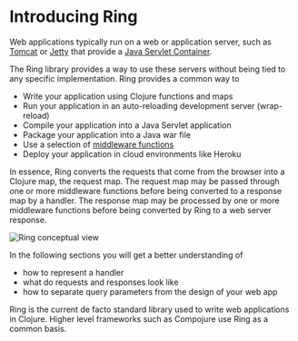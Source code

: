 # Introducing Ring

Web applications typically run on a web or application server, such as [Tomcat](http://tomcat.apache.org/) or [Jetty](http://www.eclipse.org/jetty/) that provide a [Java Servlet Container](https://en.wikipedia.org/wiki/Java_servlet).

The Ring library provides a way to use these servers without being tied to any specific implementation.  Ring provides a common way to

* Write your application using Clojure functions and maps
* Run your application in an auto-reloading development server (wrap-reload)
* Compile your application into a Java Servlet application
* Package your application into a Java war file
* Use a selection of [middleware functions](https://github.com/ring-clojure/ring/wiki/Standard-middleware)
* Deploy your application in cloud environments like Heroku

In essence, Ring converts the requests that come from the browser into a Clojure map, the request map.  The request map may be passed through one or more middleware functions before being converted to a response map by a handler.  The response map may be processed by one or more middleware functions before being converted by Ring to a web server response.

![Ring conceptual view](../images/clojure-ring-concept.png)

In the following sections you will get a better understanding of

* how to represent a handler
* what do requests and responses look like
* how to separate query parameters from the design of your web app

Ring is the current de facto standard library used to write web applications in Clojure. Higher level frameworks such as Compojure use Ring as a common basis.
